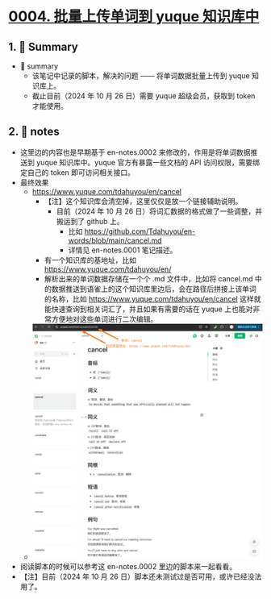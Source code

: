 # [0004. 批量上传单词到 yuque 知识库中](https://github.com/Tdahuyou/en-notes/tree/main/0004.%20%E6%89%B9%E9%87%8F%E4%B8%8A%E4%BC%A0%E5%8D%95%E8%AF%8D%E5%88%B0%20yuque%20%E7%9F%A5%E8%AF%86%E5%BA%93%E4%B8%AD)

<!-- region:toc -->
<!-- endregion:toc -->
## 1. 📝 Summary
- 📝 summary
  - 该笔记中记录的脚本，解决的问题 —— 将单词数据批量上传到 yuque 知识库上。
  - 截止目前（2024 年 10 月 26 日）需要 yuque 超级会员，获取到 token 才能使用。

## 2. 📒 notes

- 这里边的内容也是早期基于 en-notes.0002 来修改的，作用是将单词数据推送到 yuque 知识库中。yuque 官方有暴露一些文档的 API 访问权限，需要绑定自己的 token 即可访问相关接口。
- 最终效果
  - https://www.yuque.com/tdahuyou/en/cancel
    - 【注】这个知识库会清空掉，这里仅仅是放一个链接辅助说明。
      - 目前（2024 年 10 月 26 日）将词汇数据的格式做了一些调整，并搬运到了 github 上。
        - 比如 https://github.com/Tdahuyou/en-words/blob/main/cancel.md
        - 详情见 en-notes.0001 笔记描述。
    - 有一个知识库的基地址，比如 https://www.yuque.com/tdahuyou/en/
    - 解析出来的单词数据存储在一个个 .md 文件中，比如将 cancel.md 中的数据推送到语雀上的这个知识库里边后，会在路径后拼接上该单词的名称，比如 https://www.yuque.com/tdahuyou/en/cancel 这样就能快速查询到相关词汇了，并且如果有需要的话在 yuque 上也能对非常方便地对这些单词进行二次编辑。
  - ![](md-imgs/2024-10-26-19-07-52.png)
- 阅读脚本的时候可以参考这 en-notes.0002 里边的脚本来一起看看。
- 【注】目前（2024 年 10 月 26 日）脚本还未测试过是否可用，或许已经没法用了。